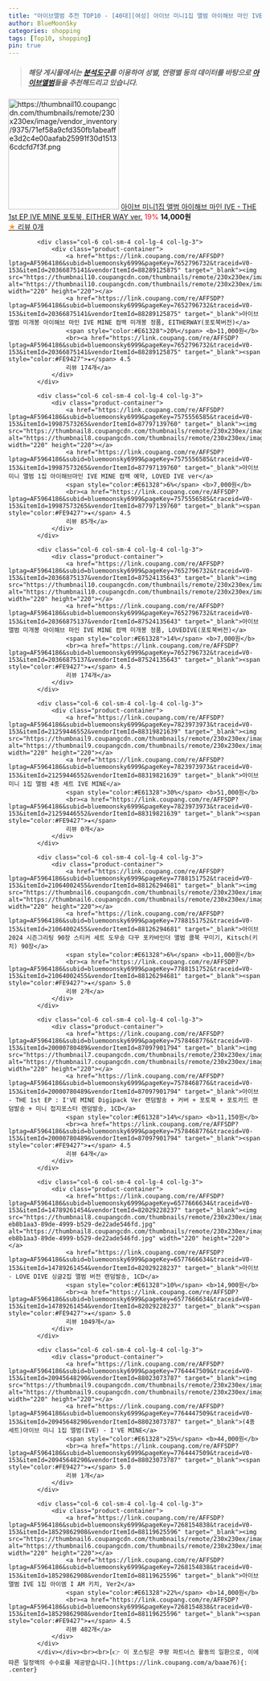 ```yaml
---
title: "아이브앨범 추천 TOP10 - [40대][여성] 아이브 미니1집 앨범 아이해브 마인 IVE - THE 1st EP IVE MINE 포토북, EITHER WAY ver."
author: BlueMoonSky
categories: shopping
tags: [Top10, shopping]
pin: true
---
```


> ##### 해당 게시물에서는 [**분석도구**](https://itemscout.io/)를 이용하여 **성별**, **연령별** 등의 데이터를 바탕으로 [**아이브앨범**](https://link.coupang.com/a/baae76)들을 추천해드리고 있습니다.
<div class="container"><div class="row">
            <div class="col-6 col-sm-4 col-lg-4 col-lg-3">
                <div class="product-container">
                    <a href="https://link.coupang.com/re/AFFSDP?lptag=AF5964186&subid=bluemoonsky6999&pageKey=7824016578&traceid=V0-153&itemId=21259682317&vendorItemId=88320053100" target="_blank"><img src="https://thumbnail10.coupangcdn.com/thumbnails/remote/230x230ex/image/vendor_inventory/9375/71ef58a9cfd350fb1abeaffe3d2c4e00aafab25991f30d15136cdcfd7f3f.png" alt="https://thumbnail10.coupangcdn.com/thumbnails/remote/230x230ex/image/vendor_inventory/9375/71ef58a9cfd350fb1abeaffe3d2c4e00aafab25991f30d15136cdcfd7f3f.png" width="220" height="220"></a>
                    <a href="https://link.coupang.com/re/AFFSDP?lptag=AF5964186&subid=bluemoonsky6999&pageKey=7824016578&traceid=V0-153&itemId=21259682317&vendorItemId=88320053100" target="_blank">아이브 미니1집 앨범 아이해브 마인 IVE - THE 1st EP IVE MINE 포토북, EITHER WAY ver.</a>
                    <span style="color:#E61328">19%</span> <b>14,000원</b>
                    <br><a href="https://link.coupang.com/re/AFFSDP?lptag=AF5964186&subid=bluemoonsky6999&pageKey=7824016578&traceid=V0-153&itemId=21259682317&vendorItemId=88320053100" target="_blank"><span style="color:#FE9427">★</span> 
                    리뷰 0개</a>
                </div>
            </div>
            
            <div class="col-6 col-sm-4 col-lg-4 col-lg-3">
                <div class="product-container">
                    <a href="https://link.coupang.com/re/AFFSDP?lptag=AF5964186&subid=bluemoonsky6999&pageKey=7652796732&traceid=V0-153&itemId=20366875141&vendorItemId=88289125875" target="_blank"><img src="https://thumbnail10.coupangcdn.com/thumbnails/remote/230x230ex/image/vendor_inventory/ed2a/11ac7d997e92bb88609f280152eccb32281c8f6e090f87aeae8ed702ebd0.jpg" alt="https://thumbnail10.coupangcdn.com/thumbnails/remote/230x230ex/image/vendor_inventory/ed2a/11ac7d997e92bb88609f280152eccb32281c8f6e090f87aeae8ed702ebd0.jpg" width="220" height="220"></a>
                    <a href="https://link.coupang.com/re/AFFSDP?lptag=AF5964186&subid=bluemoonsky6999&pageKey=7652796732&traceid=V0-153&itemId=20366875141&vendorItemId=88289125875" target="_blank">아이브 앨범 미개봉 아이해브 마인 IVE MINE 컴백 미개봉 정품, EITHERWAY(포토북버전)</a>
                    <span style="color:#E61328">20%</span> <b>11,000원</b>
                    <br><a href="https://link.coupang.com/re/AFFSDP?lptag=AF5964186&subid=bluemoonsky6999&pageKey=7652796732&traceid=V0-153&itemId=20366875141&vendorItemId=88289125875" target="_blank"><span style="color:#FE9427">★</span> 4.5
                    리뷰 174개</a>
                </div>
            </div>
            
            <div class="col-6 col-sm-4 col-lg-4 col-lg-3">
                <div class="product-container">
                    <a href="https://link.coupang.com/re/AFFSDP?lptag=AF5964186&subid=bluemoonsky6999&pageKey=7575556585&traceid=V0-153&itemId=19987573265&vendorItemId=87797139760" target="_blank"><img src="https://thumbnail8.coupangcdn.com/thumbnails/remote/230x230ex/image/vendor_inventory/618e/1872c9d0c8e6cf750e80e7b22047b70a2d71dd25c52a57a590e7d2c6aa8e.png" alt="https://thumbnail8.coupangcdn.com/thumbnails/remote/230x230ex/image/vendor_inventory/618e/1872c9d0c8e6cf750e80e7b22047b70a2d71dd25c52a57a590e7d2c6aa8e.png" width="220" height="220"></a>
                    <a href="https://link.coupang.com/re/AFFSDP?lptag=AF5964186&subid=bluemoonsky6999&pageKey=7575556585&traceid=V0-153&itemId=19987573265&vendorItemId=87797139760" target="_blank">아이브 미니 앨범 1집 아이해브마인 IVE MINE 컴백 예약, LOVED IVE ver</a>
                    <span style="color:#E61328">6%</span> <b>7,000원</b>
                    <br><a href="https://link.coupang.com/re/AFFSDP?lptag=AF5964186&subid=bluemoonsky6999&pageKey=7575556585&traceid=V0-153&itemId=19987573265&vendorItemId=87797139760" target="_blank"><span style="color:#FE9427">★</span> 4.5
                    리뷰 85개</a>
                </div>
            </div>
            
            <div class="col-6 col-sm-4 col-lg-4 col-lg-3">
                <div class="product-container">
                    <a href="https://link.coupang.com/re/AFFSDP?lptag=AF5964186&subid=bluemoonsky6999&pageKey=7652796732&traceid=V0-153&itemId=20366875137&vendorItemId=87524135643" target="_blank"><img src="https://thumbnail10.coupangcdn.com/thumbnails/remote/230x230ex/image/vendor_inventory/ed2a/11ac7d997e92bb88609f280152eccb32281c8f6e090f87aeae8ed702ebd0.jpg" alt="https://thumbnail10.coupangcdn.com/thumbnails/remote/230x230ex/image/vendor_inventory/ed2a/11ac7d997e92bb88609f280152eccb32281c8f6e090f87aeae8ed702ebd0.jpg" width="220" height="220"></a>
                    <a href="https://link.coupang.com/re/AFFSDP?lptag=AF5964186&subid=bluemoonsky6999&pageKey=7652796732&traceid=V0-153&itemId=20366875137&vendorItemId=87524135643" target="_blank">아이브 앨범 미개봉 아이해브 마인 IVE MINE 컴백 미개봉 정품, LOVEDIVE(포토북버전)</a>
                    <span style="color:#E61328">14%</span> <b>7,000원</b>
                    <br><a href="https://link.coupang.com/re/AFFSDP?lptag=AF5964186&subid=bluemoonsky6999&pageKey=7652796732&traceid=V0-153&itemId=20366875137&vendorItemId=87524135643" target="_blank"><span style="color:#FE9427">★</span> 4.5
                    리뷰 174개</a>
                </div>
            </div>
            
            <div class="col-6 col-sm-4 col-lg-4 col-lg-3">
                <div class="product-container">
                    <a href="https://link.coupang.com/re/AFFSDP?lptag=AF5964186&subid=bluemoonsky6999&pageKey=7823973973&traceid=V0-153&itemId=21259446552&vendorItemId=88319821639" target="_blank"><img src="https://thumbnail9.coupangcdn.com/thumbnails/remote/230x230ex/image/vendor_inventory/33eb/245ffc9754a1557110e3f6b86bcbde565db33a6de50496d5811aeed53103.png" alt="https://thumbnail9.coupangcdn.com/thumbnails/remote/230x230ex/image/vendor_inventory/33eb/245ffc9754a1557110e3f6b86bcbde565db33a6de50496d5811aeed53103.png" width="220" height="220"></a>
                    <a href="https://link.coupang.com/re/AFFSDP?lptag=AF5964186&subid=bluemoonsky6999&pageKey=7823973973&traceid=V0-153&itemId=21259446552&vendorItemId=88319821639" target="_blank">아이브 미니 1집 앨범 4종 세트 IVE MINE</a>
                    <span style="color:#E61328">30%</span> <b>51,000원</b>
                    <br><a href="https://link.coupang.com/re/AFFSDP?lptag=AF5964186&subid=bluemoonsky6999&pageKey=7823973973&traceid=V0-153&itemId=21259446552&vendorItemId=88319821639" target="_blank"><span style="color:#FE9427">★</span> 
                    리뷰 0개</a>
                </div>
            </div>
            
            <div class="col-6 col-sm-4 col-lg-4 col-lg-3">
                <div class="product-container">
                    <a href="https://link.coupang.com/re/AFFSDP?lptag=AF5964186&subid=bluemoonsky6999&pageKey=7788151752&traceid=V0-153&itemId=21064002455&vendorItemId=88126294681" target="_blank"><img src="https://thumbnail6.coupangcdn.com/thumbnails/remote/230x230ex/image/vendor_inventory/627a/d010e7729efd646a3459a62e70b80dc27f3812ff034389b53cc0f5ca1344.jpg" alt="https://thumbnail6.coupangcdn.com/thumbnails/remote/230x230ex/image/vendor_inventory/627a/d010e7729efd646a3459a62e70b80dc27f3812ff034389b53cc0f5ca1344.jpg" width="220" height="220"></a>
                    <a href="https://link.coupang.com/re/AFFSDP?lptag=AF5964186&subid=bluemoonsky6999&pageKey=7788151752&traceid=V0-153&itemId=21064002455&vendorItemId=88126294681" target="_blank">아이브 2024 시즌그리팅 90장 스티커 세트 도무송 다꾸 포카바인더 앨범 콜북 꾸미기, Kitsch(키치) 90장</a>
                    <span style="color:#E61328">6%</span> <b>11,000원</b>
                    <br><a href="https://link.coupang.com/re/AFFSDP?lptag=AF5964186&subid=bluemoonsky6999&pageKey=7788151752&traceid=V0-153&itemId=21064002455&vendorItemId=88126294681" target="_blank"><span style="color:#FE9427">★</span> 5.0
                    리뷰 2개</a>
                </div>
            </div>
            
            <div class="col-6 col-sm-4 col-lg-4 col-lg-3">
                <div class="product-container">
                    <a href="https://link.coupang.com/re/AFFSDP?lptag=AF5964186&subid=bluemoonsky6999&pageKey=7578468776&traceid=V0-153&itemId=20000780489&vendorItemId=87097901794" target="_blank"><img src="https://thumbnail7.coupangcdn.com/thumbnails/remote/230x230ex/image/rs_quotation_api/gbyclox1/b0cbe30bb130460cbc4fb1ed25d79f90.jpg" alt="https://thumbnail7.coupangcdn.com/thumbnails/remote/230x230ex/image/rs_quotation_api/gbyclox1/b0cbe30bb130460cbc4fb1ed25d79f90.jpg" width="220" height="220"></a>
                    <a href="https://link.coupang.com/re/AFFSDP?lptag=AF5964186&subid=bluemoonsky6999&pageKey=7578468776&traceid=V0-153&itemId=20000780489&vendorItemId=87097901794" target="_blank">아이브 - THE 1st EP : I'VE MINE Digipack Ver 랜덤발송 + 커버 + 포토북 + 포토카드 랜덤발송 + 미니 접지포스터 랜덤발송, 1CD</a>
                    <span style="color:#E61328">14%</span> <b>11,150원</b>
                    <br><a href="https://link.coupang.com/re/AFFSDP?lptag=AF5964186&subid=bluemoonsky6999&pageKey=7578468776&traceid=V0-153&itemId=20000780489&vendorItemId=87097901794" target="_blank"><span style="color:#FE9427">★</span> 4.5
                    리뷰 64개</a>
                </div>
            </div>
            
            <div class="col-6 col-sm-4 col-lg-4 col-lg-3">
                <div class="product-container">
                    <a href="https://link.coupang.com/re/AFFSDP?lptag=AF5964186&subid=bluemoonsky6999&pageKey=6577666634&traceid=V0-153&itemId=14789261454&vendorItemId=82029228237" target="_blank"><img src="https://thumbnail8.coupangcdn.com/thumbnails/remote/230x230ex/image/retail/images/1663770035011078-eb8b1aa3-89de-4999-b529-de22ade546fd.jpg" alt="https://thumbnail8.coupangcdn.com/thumbnails/remote/230x230ex/image/retail/images/1663770035011078-eb8b1aa3-89de-4999-b529-de22ade546fd.jpg" width="220" height="220"></a>
                    <a href="https://link.coupang.com/re/AFFSDP?lptag=AF5964186&subid=bluemoonsky6999&pageKey=6577666634&traceid=V0-153&itemId=14789261454&vendorItemId=82029228237" target="_blank">아이브 - LOVE DIVE 싱글2집 앨범 버전 랜덤발송, 1CD</a>
                    <span style="color:#E61328">10%</span> <b>14,900원</b>
                    <br><a href="https://link.coupang.com/re/AFFSDP?lptag=AF5964186&subid=bluemoonsky6999&pageKey=6577666634&traceid=V0-153&itemId=14789261454&vendorItemId=82029228237" target="_blank"><span style="color:#FE9427">★</span> 5.0
                    리뷰 1049개</a>
                </div>
            </div>
            
            <div class="col-6 col-sm-4 col-lg-4 col-lg-3">
                <div class="product-container">
                    <a href="https://link.coupang.com/re/AFFSDP?lptag=AF5964186&subid=bluemoonsky6999&pageKey=7764447509&traceid=V0-153&itemId=20945648290&vendorItemId=88023073787" target="_blank"><img src="https://thumbnail9.coupangcdn.com/thumbnails/remote/230x230ex/image/vendor_inventory/8f24/92e65aefaeca7a252296ca1cf967722e74a02d81e32767ce28bb998f51de.jpg" alt="https://thumbnail9.coupangcdn.com/thumbnails/remote/230x230ex/image/vendor_inventory/8f24/92e65aefaeca7a252296ca1cf967722e74a02d81e32767ce28bb998f51de.jpg" width="220" height="220"></a>
                    <a href="https://link.coupang.com/re/AFFSDP?lptag=AF5964186&subid=bluemoonsky6999&pageKey=7764447509&traceid=V0-153&itemId=20945648290&vendorItemId=88023073787" target="_blank">(4종 세트)아이브 미니 1집 앨범(IVE) - I'VE MINE</a>
                    <span style="color:#E61328">25%</span> <b>44,000원</b>
                    <br><a href="https://link.coupang.com/re/AFFSDP?lptag=AF5964186&subid=bluemoonsky6999&pageKey=7764447509&traceid=V0-153&itemId=20945648290&vendorItemId=88023073787" target="_blank"><span style="color:#FE9427">★</span> 5.0
                    리뷰 1개</a>
                </div>
            </div>
            
            <div class="col-6 col-sm-4 col-lg-4 col-lg-3">
                <div class="product-container">
                    <a href="https://link.coupang.com/re/AFFSDP?lptag=AF5964186&subid=bluemoonsky6999&pageKey=7268154838&traceid=V0-153&itemId=18529862908&vendorItemId=88119625596" target="_blank"><img src="https://thumbnail6.coupangcdn.com/thumbnails/remote/230x230ex/image/vendor_inventory/60f3/6ed47fce90a6b2f207d4242f636a8256c75ca9ded810563eb96af53e1b4a.jpg" alt="https://thumbnail6.coupangcdn.com/thumbnails/remote/230x230ex/image/vendor_inventory/60f3/6ed47fce90a6b2f207d4242f636a8256c75ca9ded810563eb96af53e1b4a.jpg" width="220" height="220"></a>
                    <a href="https://link.coupang.com/re/AFFSDP?lptag=AF5964186&subid=bluemoonsky6999&pageKey=7268154838&traceid=V0-153&itemId=18529862908&vendorItemId=88119625596" target="_blank">아이브 앨범 IVE 1집 아이엠 I AM 키치, Ver2</a>
                    <span style="color:#E61328">22%</span> <b>14,000원</b>
                    <br><a href="https://link.coupang.com/re/AFFSDP?lptag=AF5964186&subid=bluemoonsky6999&pageKey=7268154838&traceid=V0-153&itemId=18529862908&vendorItemId=88119625596" target="_blank"><span style="color:#FE9427">★</span> 4.5
                    리뷰 482개</a>
                </div>
            </div>
            </div></div><br><br>[👉 이 포스팅은 쿠팡 파트너스 활동의 일환으로, 이에 따른 일정액의 수수료를 제공받습니다.](https://link.coupang.com/a/baae76){: .center}